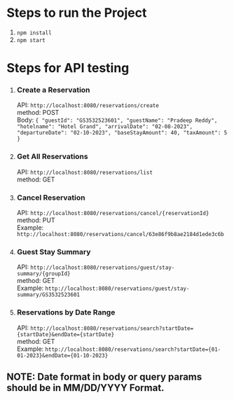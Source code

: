 # Steps to run the Project

1. `npm install`
2. `npm start`


# Steps for API testing

1. ### Create a Reservation
    API:   `http://localhost:8080/reservations/create`<br>
    method: POST<br>
    Body:   `{
                "guestId": "GS3532523601",
                "guestName": "Pradeep Reddy",
                "hotelname": "Hotel Grand",
                "arrivalDate": "02-08-2023",
                "departureDate": "02-10-2023",
                "baseStayAmount": 40,
                "taxAmount": 5
            }`


2. ### Get All Reservations

    API: `http://localhost:8080/reservations/list`<br>
    method: GET

3. ### Cancel Reservation

    API: `http://localhost:8080/reservations/cancel/{reservationId}`<br>
    method: PUT<br>
    Example: `http://localhost:8080/reservations/cancel/63e86f9b8ae2184d1ede3c6b`<br>

4. ### Guest Stay Summary

    API: `http://localhost:8080/reservations/guest/stay-summary/{groupId}`<br>
    method: GET<br>
    Example: `http://localhost:8080/reservations/guest/stay-summary/GS3532523601`


5. ### Reservations by Date Range

    API: `http://localhost:8080/reservations/search?startDate={startDate}&endDate={startDate}`<br>
    method: GET<br>
    Example: `http://localhost:8080/reservations/search?startDate={01-01-2023}&endDate={01-10-2023}`



## NOTE: Date format in body or query params should be in **MM/DD/YYYY** Format.    